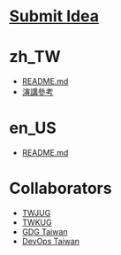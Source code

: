 # [Submit Idea](https://github.com/PureFuncInc/speaking-topics-and-ideas/issues/new/choose)

# zh_TW
* [README.md](./README_zh_TW.md)
* [演講參考](./references/zh_TW/%E6%BC%94%E8%AC%9B%E6%BA%96%E5%82%99.md)

# en_US
* [README.md](./README_en_US.md)

# Collaborators
* [TWJUG]()
* [TWKUG]()
* [GDG Taiwan]()
* [DevOps Taiwan]()

